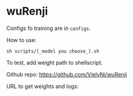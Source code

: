 # wuRenji

Configs fo training are in `configs`.

How to use:

`sh scripts/[_model you choose_].sh`

To test, add weight path to shellscript.

Github repo: https://github.com/VielyNi/wuRenji

URL to get weights and logs:


